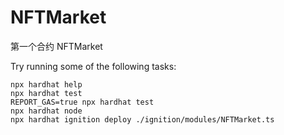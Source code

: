 # NFTMarket 

第一个合约 NFTMarket

Try running some of the following tasks:

```shell
npx hardhat help
npx hardhat test
REPORT_GAS=true npx hardhat test
npx hardhat node
npx hardhat ignition deploy ./ignition/modules/NFTMarket.ts
```
